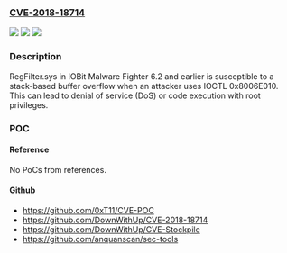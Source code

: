 ### [CVE-2018-18714](https://cve.mitre.org/cgi-bin/cvename.cgi?name=CVE-2018-18714)
![](https://img.shields.io/static/v1?label=Product&message=n%2Fa&color=blue)
![](https://img.shields.io/static/v1?label=Version&message=n%2Fa&color=blue)
![](https://img.shields.io/static/v1?label=Vulnerability&message=n%2Fa&color=brighgreen)

### Description

RegFilter.sys in IOBit Malware Fighter 6.2 and earlier is susceptible to a stack-based buffer overflow when an attacker uses IOCTL 0x8006E010. This can lead to denial of service (DoS) or code execution with root privileges.

### POC

#### Reference
No PoCs from references.

#### Github
- https://github.com/0xT11/CVE-POC
- https://github.com/DownWithUp/CVE-2018-18714
- https://github.com/DownWithUp/CVE-Stockpile
- https://github.com/anquanscan/sec-tools

